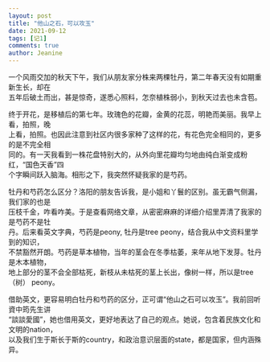 ```yaml
---
layout: post
title: "他山之石，可以攻玉"
date: 2021-09-12 
tags: [记1]
comments: true
author: Jeanine 
---
```

一个风雨交加的秋天下午，我们从朋友家分株来两棵牡丹，第二年春天没有如期重新生长，却在  
五年后破土而出，甚是惊奇，遂悉心照料，怎奈植株弱小，到秋天过去也未含苞。  

终于开花，是移植后的第七年。玫瑰色的花瓣，金黄的花蕊，明艳而美丽。我早上看，拍照，晚  
上看，拍照。也因此注意到社区内很多家种了这样的花，有花色完全相同的，更多的是不完全相  
同的。有一天我看到一株花盘特别大的，从外向里花瓣均匀地由纯白渐变成粉红，“国色天香”四  
个字瞬间跃入脑海。相形之下，我突然怀疑我家的是芍药。  

牡丹和芍药怎么区分？洛阳的朋友告诉我，是小姐和丫鬟的区别。虽无霸气侧漏，我们家的也是  
压枝千金，咋看咋美。于是查看网络文章，从密密麻麻的详细介绍里弄清了我家的是芍药不是牡  
丹。后来看英文字典，芍药是peony, 牡丹是tree peony，结合我从中文资料里学到的知识，  
不禁豁然开朗。芍药是草本植物，当年的茎会在冬季枯萎，来年从地下发芽。牡丹是木本植物，  
地上部分的茎不会全部枯死，新枝从未枯死的茎上长出，像树一样，所以是tree（树） peony。  

借助英文，更容易明白牡丹和芍药的区分，正可谓“他山之石可以攻玉”。我前回听資中筠先生讲  
“談談愛國”，她也借用英文，更好地表达了自己的观点。她说，包含着民族文化和文明的nation，  
以及我们生于斯长于斯的country，和政治意识层面的state，都是国家，但内涵殊异。
